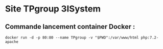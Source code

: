 # Site TPgroup 3ISystem
###

## Commande lancement container Docker :
```
docker run -d -p 80:80 --name TPgroup -v "$PWD":/var/www/html php:7.2-apache
```